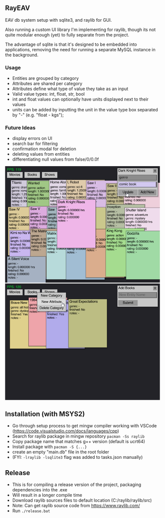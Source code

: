 ## RayEAV

EAV db system setup with sqlite3, and raylib for GUI.

Also running a custom UI library I'm implementing for raylib,
though its not quite modular enough (yet) to fully separate from the project.

The advantage of sqlite is that it's designed to be embedded into applications,
removing the need for running a separate MySQL instance in the background.

### Usage

- Entities are grouped by category
- Attributes are shared per category
- Attributes define what type of value they take as an input
- Valid value types: int, float, str, bool
- int and float values can optionally have units displayed next to their values
- units can be added by inputting the unit in the value type box separated by "-" (e.g. "float - kgs");

### Future Ideas
- display errors on UI
- search bar for filtering
- confirmation modal for deletion
- deleting values from entities
- differentiating null values from false/0/0.0f

<img src="assets/screenshot.png" width="600x" />
<img src="assets/screenshot2.png" width="600x" />

## Installation (with MSYS2)
- Go through setup process to get mingw compiler working with VSCode (https://code.visualstudio.com/docs/languages/cpp)
- Search for raylib package in mingw repository `pacman -Ss raylib`
- Copy package name that matches g++ version (default is ucrt64)
- Install package with `pacman -S {...}`
- create an empty "main.db" file in the root folder
- (FYI: `-lraylib -lsqlite3` flag was added to tasks.json manually)

## Release
- This is for compiling a release version of the project, packaging dependencies into the .exe
- Will result in a longer compile time
- Download raylib sources files to default location (C:/raylib/raylib/src)
- Note: Can get raylib source code from https://www.raylib.com/
- Run `./release.bat`

